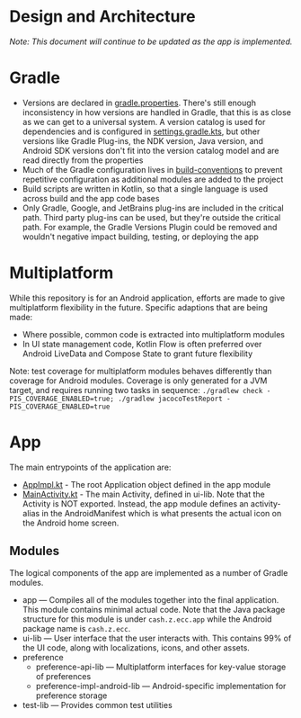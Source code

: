 # Design and Architecture
_Note: This document will continue to be updated as the app is implemented._

# Gradle
 * Versions are declared in [gradle.properties](../gradle.properties).  There's still enough inconsistency in how versions are handled in Gradle, that this is as close as we can get to a universal system.  A version catalog is used for dependencies and is configured in [settings.gradle.kts](../settings.gradle.kts), but other versions like Gradle Plug-ins, the NDK version, Java version, and Android SDK versions don't fit into the version catalog model and are read directly from the properties
 * Much of the Gradle configuration lives in [build-conventions](../build-conventions/) to prevent repetitive configuration as additional modules are added to the project
 * Build scripts are written in Kotlin, so that a single language is used across build and the app code bases
 * Only Gradle, Google, and JetBrains plug-ins are included in the critical path.  Third party plug-ins can be used, but they're outside the critical path.  For example, the Gradle Versions Plugin could be removed and wouldn't negative impact building, testing, or deploying the app

# Multiplatform
While this repository is for an Android application, efforts are made to give multiplatform flexibility in the future.  Specific adaptions that are being made:
 * Where possible, common code is extracted into multiplatform modules
 * In UI state management code, Kotlin Flow is often preferred over Android LiveData and Compose State to grant future flexibility

Note: test coverage for multiplatform modules behaves differently than coverage for Android modules.  Coverage is only generated for a JVM target, and requires running two tasks in sequence: `./gradlew check -PIS_COVERAGE_ENABLED=true; ./gradlew jacocoTestReport -PIS_COVERAGE_ENABLED=true`

# App
The main entrypoints of the application are:
 * [AppImpl.kt](../app/src/main/java/cash/z/ecc/app/AppImpl.kt) - The root Application object defined in the app module
 * [MainActivity.kt](../ui-lib/src/main/java/cash/z/ecc/ui/MainActivity.kt) - The main Activity, defined in ui-lib.  Note that the Activity is NOT exported.  Instead, the app module defines an activity-alias in the AndroidManifest which is what presents the actual icon on the Android home screen.

## Modules
The logical components of the app are implemented as a number of Gradle modules.

 * app — Compiles all of the modules together into the final application.  This module contains minimal actual code.  Note that the Java package structure for this module is under `cash.z.ecc.app` while the Android package name is `cash.z.ecc`.
 * ui-lib — User interface that the user interacts with.  This contains 99% of the UI code, along with localizations, icons, and other assets.
 * preference
     * preference-api-lib — Multiplatform interfaces for key-value storage of preferences
     * preference-impl-android-lib — Android-specific implementation for preference storage
 * test-lib — Provides common test utilities